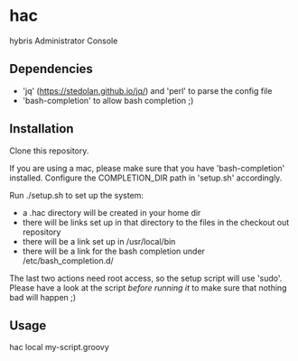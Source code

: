 # hac
hybris Administrator Console

## Dependencies
 - 'jq' (https://stedolan.github.io/jq/) and 'perl' to parse the config file
 - 'bash-completion' to allow bash completion ;)

## Installation
Clone this repository.

If you are using a mac, please make sure that you have 'bash-completion' installed.
Configure the COMPLETION_DIR path in 'setup.sh' accordingly.

Run ./setup.sh to set up the system:
 - a .hac directory will be created in your home dir
 - there will be links set up in that directory to the files in the checkout out repository
 - there will be a link set up in /usr/local/bin
 - there will be a link for the bash completion under /etc/bash_completion.d/

The last two actions need root access, so the setup script will use 'sudo'.
Please have a look at the script _before running it_ to make sure that nothing bad will happen ;)

## Usage
hac local my-script.groovy
